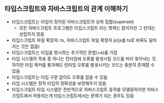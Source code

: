 ## 타입스크립트와 자바스크립트의 관계 이해하기

- 타입스크립트는 타입이 정의된 자바스크립트의 상위 집합(superset)
  - 모든 자바스크립트 프로그램은 타입스크립트 라는 명제는 참이지만 그 반대는 성립하지 않음
- 타입스크립트 파일 확장자: ts, 자바스크립트 파일 확장자 js(js를 ts로 바꿔도 달라지는 것은 없음)
- 타입스크립트는 타입을 명시하는 추가적인 문법(+a)를 가짐
- 타입 시스템의 목표 중 하나는 런타임에 오류를 발생시킬 코드를 미리 찾아내는 것. 하지만 타입 체커를 통과해도 런타임 오류를 발생시키는 코드는 충분히 존재할 수 있음
- 타입스크립트는 타입 구문 없이도 오류를 잡을 수 있음
- 타입 시스템은 정적 타입의 정확성을 보장해주지 않음
- 타입스크립트 타입 시스템은 전반적으로 자바스크립트 동작을 모델링하지만 자바스크립트에서 허용되는게 타입스크립트에서는 문제가 되는 경우도 있음
